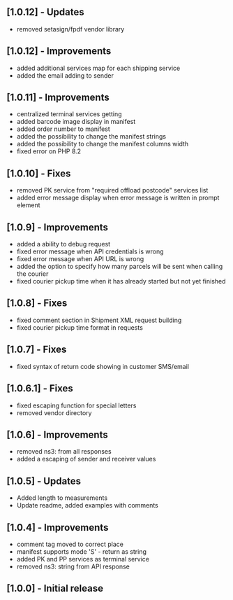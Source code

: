 ## [1.0.12] - Updates
- removed setasign/fpdf vendor library
 
## [1.0.12] - Improvements
- added additional services map for each shipping service
- added the email adding to sender

## [1.0.11] - Improvements
- centralized terminal services getting
- added barcode image display in manifest
- added order number to manifest
- added the possibility to change the manifest strings
- added the possibility to change the manifest columns width
- fixed error on PHP 8.2

## [1.0.10] - Fixes
- removed PK service from "required offload postcode" services list
- added error message display when error message is written in prompt element

## [1.0.9] - Improvements
- added a ability to debug request
- fixed error message when API credentials is wrong
- fixed error message when API URL is wrong
- added the option to specify how many parcels will be sent when calling the courier
- fixed courier pickup time when it has already started but not yet finished

## [1.0.8] - Fixes
- fixed comment section in Shipment XML request building
- fixed courier pickup time format in requests

## [1.0.7] - Fixes
- fixed syntax of return code showing in customer SMS/email

## [1.0.6.1] - Fixes
- fixed escaping function for special letters
- removed vendor directory

## [1.0.6] - Improvements
- removed ns3: from all responses
- added a escaping of sender and receiver values

## [1.0.5] - Updates
- Added length to measurements
- Update readme, added examples with comments

## [1.0.4] - Improvements
- comment tag moved to correct place
- manifest supports mode 'S' - return as string
- added PK and PP services as terminal service
- removed ns3: string from API response

## [1.0.0] - Initial release
